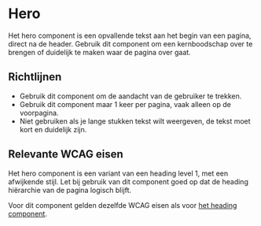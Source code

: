 # Hero

Het hero component is een opvallende tekst aan het begin van een pagina, direct na de header.
Gebruik dit component om een kernboodschap over te brengen of duidelijk te maken waar de pagina over gaat.

## Richtlijnen

- Gebruik dit component om de aandacht van de gebruiker te trekken.
- Gebruik dit component maar 1 keer per pagina, vaak alleen op de voorpagina.
- Niet gebruiken als je lange stukken tekst wilt weergeven, de tekst moet kort en duidelijk zijn.

## Relevante WCAG eisen

Het hero component is een variant van een heading level 1, met een afwijkende stijl. Let bij gebruik van dit component goed op dat de heading hiërarchie van de pagina logisch blijft.

Voor dit component gelden dezelfde WCAG eisen als voor [het heading component](https://amsterdam.github.io/design-system/?path=/docs/react_heading--docs).
